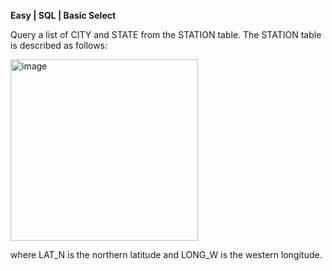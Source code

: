 **Easy | SQL | Basic Select**

Query a list of CITY and STATE from the STATION table.
The STATION table is described as follows:

<img width="300" height="290" alt="image" src="https://github.com/user-attachments/assets/5781d2e6-a1aa-4f04-9aad-addf498fe61d" />

where LAT_N is the northern latitude and LONG_W is the western longitude.

